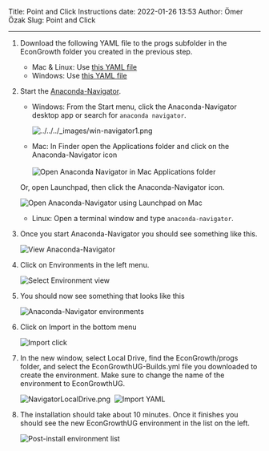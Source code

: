 Title: Point and Click Instructions
date: 2022-01-26 13:53
Author: Ömer Özak
Slug: Point and Click

---

1.  Download the following YAML file to the progs subfolder in the EconGrowth folder you created in the previous step.
    *   Mac & Linux: Use [this YAML file](https://www.dropbox.com/s/cxm3nv8cv2y5z3v/EconGrowthUG-Builds-RISE.yml?dl=0)
    *   Windows: Use [this YAML file](https://www.dropbox.com/s/22p06rk0ez9ka1x/EconGrowthUG-Builds-Windows-pip.yml?dl=0)
2.  Start the [Anaconda-Navigator](https://docs.anaconda.com/anaconda/navigator/). 
    
    *   Windows: From the Start menu, click the Anaconda-Navigator desktop app or search for `anaconda navigator`.  
          
        ![../../../_images/win-navigator1.png](../images/pics/fun/win-navigator1.png)
    
      
    
    *   Mac: In Finder open the Applications folder and click on the Anaconda-Navigator icon  
           
        ![Open Anaconda Navigator in Mac Applications folder](../images/pics/fun/AnacondaNavigatorAppsMac.png)
    
      
    
    Or, open Launchpad, then click the Anaconda-Navigator icon.
    
      
    ![Open Anaconda-Navigator using Launchpad on Mac](../images/pics/fun/MacOpenAnacondaNavigatorLaunchpad.jpg)  
    *   Linux: Open a terminal window and type `anaconda-navigator`.  
          
        
3.  Once you start Anaconda-Navigator you should see something like this.  
      
    ![View Anaconda-Navigator](../images/pics/fun/Anaconda-NavigatorBase.png)  
      
    
4.  Click on Environments in the left menu.  
      
    ![Select Environment view](../images/pics/fun/Anaconda-NavigatorEnvironmentSelect.png)  
      
    
5.  You should now see something that looks like this  
      
    ![Anaconda-Navigator environments](../images/pics/fun/Anaconda-Navogator-Environments-Pre.png)  
      
    
6.  Click on Import in the bottom menu  
      
    ![Import click](../images/pics/fun/Anaconda-Navogator-Environments-Import.png)  
      
    
7.  In the new window, select Local Drive, find the EconGrowth/progs folder, and select the EconGrowthUG-Builds.yml file you downloaded to create the environment. Make sure to change the name of the environment to EconGrowthUG.  
      
    ![NavigatorLocalDrive.png](../images/pics/fun/NavigatorLocalDrive.png)  ![Import YAML](../images/pics/fun/NavigatorImportYAML.png)  
      
    
8.  The installation should take about 10 minutes. Once it finishes you should see the new EconGrowthUG environment in the list on the left.  
      
    ![Post-install environment list](../images/pics/fun/Navigator-Post-2.png)